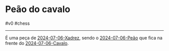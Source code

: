 # Peão do cavalo
#v0 #chess 

---
É uma peça de [2024-07-06-Xadrez](api/2024/07/2024-07-06-Xadrez.md), sendo o [2024-07-06-Peão](_insight/2024-07-06-Peão.md) que fica na frente do [2024-07-06-Cavalo](_insight/2024-07-06-Cavalo.md).